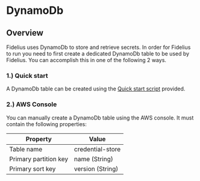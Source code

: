 # DynamoDb

## Overview
Fidelius uses DynamoDb to store and retrieve secrets.  In order for Fidelius to run you need to first create a dedicated
DynamoDb table to be used by Fidelius.  You can accomplish this in one of the following 2 ways.

### 1.) Quick start 
A DynamoDb table can be created using the [Quick start script](../QuickStart.md) provided.  

### 2.) AWS Console
You can manually create a DynamoDb table using the AWS console.  It must contain the following properties:

| Property                  | Value             |
|-----------------------	|------------------	|
| Table name            	| credential-store 	|
| Primary partition key 	| name (String)    	|
| Primary sort key      	| version (String) 	|
